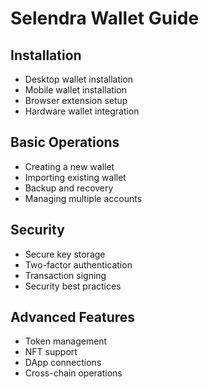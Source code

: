 # Selendra Wallet Guide

## Installation
- Desktop wallet installation
- Mobile wallet installation
- Browser extension setup
- Hardware wallet integration

## Basic Operations
- Creating a new wallet
- Importing existing wallet
- Backup and recovery
- Managing multiple accounts

## Security
- Secure key storage
- Two-factor authentication
- Transaction signing
- Security best practices

## Advanced Features
- Token management
- NFT support
- DApp connections
- Cross-chain operations
